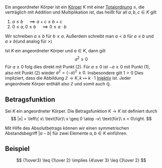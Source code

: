 Ein angeordneter Körper ist ein [Körper](Körper.md) $K$ mit einer [Totalordnung](Totalordnung.md) $\leq$, die verträglich mit Addition und Multiplikation ist, das heißt für all $a, b, c \in K$ gilt
1. $a\leq b \quad \implies a+c \leq b + c$
2. $0 \leq a, 0 \leq b \quad \implies 0 \leq a \cdot b$

Wir schreiben $a\geq b$ für $b \leq a$. Außerdem schreibt man
$a < b$ für $a \leq b$ und $a \not = b$(und analog für $>$)

Ist $K$ ein angeordneter Körper und $a\in K$, dann gilt
$$a^2 \geq 0$$
Für $a \geq 0$ folg dies direkt mit Punkt (2). Für $a \leq 0$ ist $-a \geq 0$ mit Punkt (1), also mit Punkt (2) wieder $a^2 = (-a)^2 \geq 0$.
Insbesondere gilt $1 > 0$
Dies impliziert, dass die Abbildung $\mathbb Z \to K, k\mapsto k\cdot 1$ [Injektiv](Injektiv.md) ist.
Jeder angeordnete Körper enthält also $\mathbb Z$ und somit auch $\mathbb Q$.

## Betragsfunktion
Sei $K$ ein angeordneter Körper. Die Betragsfunktion $K \to K$ ist definiert durch 
$$
|x| = \left\{ x\ \text{für}\ x \geq 0 \atop -x\ \text{für}\ x < 0\right.
$$

Mit Hilfe des Absolutbetrags können wir einen symmetrischen Abstandsbegriff $|a-b|$
für zwei Elemente $a, b \in K$ einführen.

## Beispiel
$$
{1\over3} \leq {1\over 2} \implies {4\over 3} \leq {3\over 2}
$$
